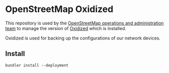 OpenStreetMap Oxidized
======================================

This repository is used by the [OpenStreetMap operations and administration team](https://operations.osmfoundation.org/) to manage the version of [Oxidized](https://github.com/ytti/oxidized) which is installed.

Oxidized is used for backing up the configurations of our network devices.

## Install
```
bundler install --deployment
```
